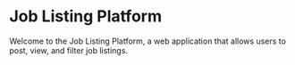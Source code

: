 # Job Listing Platform

Welcome to the Job Listing Platform, a web application that allows users to post, view, and filter job listings.
